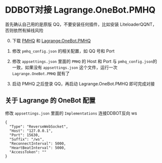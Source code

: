# DDBOT对接 Lagrange.OneBot.PMHQ

首先确认自己用的是原版 QQ，不要安装任何插件，比如安装 LiteloaderQQNT，否则依然有掉线风险

0. 下载 [PMHQ](https://github.com/linyuchen/PMHQ/releases) 和 [Lagrange.OneBot.PMHQ](https://github.com/linyuchen/Lagrange.Core.PMHQ/releases)

1. 修改 `pmhq_config.json` 的相关配置，如 QQ 号和 Port

2. 修改 `appsettings.json` 里面的 `PMHQ` 的 Host 和 Port 与 `pmhq_config.json`的一致，如果没有 `appsettings.json` 这个文件，运行一次 `Lagrange.OneBot.PMHQ` 就有了

3. 启动 PMHQ 之后登录 QQ，再启动 Lagrange.OneBot.PMHQ 即可完成对接


## 关于 Lagrange 的 OneBot 配置

修改 `appsettings.json` 里面的 `Implementations` 
连接DDBOT反向 ws
```json5
{
  "Type": "ReverseWebSocket",
  "Host": "127.0.0.1",
  "Port": 15630,
  "Suffix": "/ws",
  "ReconnectInterval": 5000,
  "HeartBeatInterval": 5000,
  "AccessToken": ""
}

